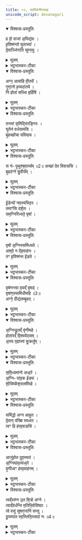 ```yaml
---
title: ०२, सामिधेनीरन्वाह
unicode_script: devanagari
---
```



<details open><summary>विश्वास-प्रस्तुतिः</summary>

प्र वो॒ वाजा॑ अ॒भिद्य॑वः ।  
ह॒विष्म॑न्तो घृ॒ताच्या᳚ ।  
दे॒वाञ्जि॑गाति सुम्न॒युः ।  
</details>

<details><summary>मूलम्</summary>

प्र वो॒ वाजा॑ अ॒भिद्य॑वः ।  
ह॒विष्म॑न्तो घृ॒ताच्या᳚ ।  
दे॒वाञ्जि॑गाति सुम्न॒युः ।  
</details>

<details><summary>भट्टभास्कर-टीका</summary>

2'अन्तर्वेद्यन्यः पादो भवति बहिर्वेद्यन्यः' इत्यनेन क्रमेण तिष्ठन् सामिधेनीरन्वाह - प्रवो वाजा इत्याद्याः सर्वा गायत्र्यः ॥ हे ऋत्विग्यजमानाः! वः युष्माकं सामर्थ्येन वाजाः वाजनशीला मासा भवन्ति, अभिद्यवः अभिगतदीप्तयश्च, वृद्धिविशेषेण विलक्षणदीप्तयोऽर्धमासा भवन्ति । हविष्मन्तः हविर्भुजोऽग्न्यादयः देवा भवन्ति घृताच्या गवा सह । सा च घृताची भवति । अञ्चतेः क्विनि नकाराकारयोर्लुप्तयोः 'चौ' इति पूर्वपदस्य दीर्घवं, अन्तोदात्तत्वं च । यज्ञश्चायं देवान् जिगाति प्रकर्षेण गच्छति तेषां भोगहेतुर्भवति । गाङ् गतौ, व्यत्ययेन परस्मैपदम्, शपः लु:, अभ्यासस्य चेत्वम् । यद्वा - गा स्तुतौ, छन्दसि गतिकर्मा द्रष्टव्यः । सुम्नयुः सुखमात्मन इच्छन् । यजमानश्चायं देवान् प्रजिगातीत्येव । एवं 'इदमसीदमसि’ इति यज्ञफलभूतवाजादिसाधनतया तद्भावेन स्तुत्यस्य प्रियं धाम फलभोगस्थानमवरुन्धे ॥
</details>

<details open><summary>विश्वास-प्रस्तुतिः</summary>

अग्न॒ आया॑हि वी॒तये᳚ ।  
गृ॒णा॒नो ह॒व्यदा॑तये ।  
नि होता॑ सथ्सि ब॒र्हिषि॑ ।  
</details>

<details><summary>मूलम्</summary>

अग्न॒ आया॑हि वी॒तये᳚ ।  
गृ॒णा॒नो ह॒व्यदा॑तये ।  
नि होता॑ सथ्सि ब॒र्हिषि॑ ।  
</details>

<details><summary>भट्टभास्कर-टीका</summary>

2अग्न आयाहीति ॥ हे अग्ने! आयाहि आगच्छ वीतये तव पानाय, हव्यदातये हविषां च देवोभ्यो दानाय, गृणानः अहो प्रशस्तं कर्मेति शब्दयन् । कर्मणि वा छान्दसो यगभावः । स्तूयमानः । अथ आगत्य देवानां होता आह्वाता भूत्वा बर्हिषि यज्ञार्थं निषत्सि निषीद । छान्दसश्शपोलुक् । हव्यदातिशब्दोऽयं दासीभारादिर्द्रष्टव्यः ॥
</details>

<details open><summary>विश्वास-प्रस्तुतिः</summary>

तन्त्वा॑ स॒मिद्भि॑रङ्गिरः ।  
घृ॒तेन॑ वर्धयामसि ।  
बृ॒हच्छो॑चा यविष्ठ्य ।  
</details>

<details><summary>मूलम्</summary>

तन्त्वा॑ स॒मिद्भि॑रङ्गिरः ।  
घृ॒तेन॑ वर्धयामसि ।  
बृ॒हच्छो॑चा यविष्ठ्य ।  
</details>

<details><summary>भट्टभास्कर-टीका</summary>

3तं त्वेति ॥ व्याख्याता 'उद्धन्यमानमस्याः' इत्यत्र ॥

- 26 अथ तृतीया - तं त्वेति ॥ हे अङ्गिरः! अङ्गनादिगुणयुक्त । हे बृहच्छोचाः! बृहद्दीप्ते! । छान्दसं दीर्घत्वम् । यद्वा - भवेत्यध्याह्रियते । हे यविष्ठ्य! युवतम! हविषां वा मिश्रयितृतम! । स्वार्थिक इष्ठन्नन्ताद्यत् । यविष्ठेषु वा भव! । दिगादिर्द्रष्टव्यः । तं तादृशं त्वां समिद्भिर्धृतेन च वर्धयामसि वर्धयामः । 'इदन्तो मसि' ॥
</details>

<details open><summary>विश्वास-प्रस्तुतिः</summary>

स न॑ᳶ पृ॒थुश्श्र॒वाय्य᳚म् ॥2॥
अच्छा॑ देव विवाससि ।  
बृ॒हद॑ग्ने सु॒वीर्य᳚म् ।  
</details>

<details><summary>मूलम्</summary>

स न॑ᳶ पृ॒थुश्श्र॒वाय्य᳚म् ॥2॥
अच्छा॑ देव विवाससि ।  
बृ॒हद॑ग्ने सु॒वीर्य᳚म् ।  
</details>

<details><summary>भट्टभास्कर-टीका</summary>

4स न इति ॥ हे देव! अग्ने! स त्वं नः अस्माकं पृथु विस्तीर्णं विस्तीर्णो वा त्वं श्रवाय्यं श्रयणीयम् । औणादिक आय्यप्रत्ययः । बृहत् महत् सुवीर्यं शोभनवीर्यहेतुं अच्छ अस्माकमाभिमुख्येन विवाससि विभातं कुरु प्रकाशयेति यावत् । 'निपातस्य च' इति अच्छेत्यस्य दीर्घत्वम् । वसेर्णिचि 'छन्दस्युभयथा' इति शप आर्धधातुकत्वात् णिलोपः ॥
</details>

<details open><summary>विश्वास-प्रस्तुतिः</summary>

ई॒डेन्यो॑ नम॒स्य॑स्ति॒रः ।  
तमाꣳ॑सि दर्श॒तः ।  
सम॒ग्निरि॑ध्यते॒ वृषा᳚ ।  
</details>

<details><summary>मूलम्</summary>

ई॒डेन्यो॑ नम॒स्य॑स्ति॒रः ।  
तमाꣳ॑सि दर्श॒तः ।  
सम॒ग्निरि॑ध्यते॒ वृषा᳚ ।  
</details>

<details><summary>भट्टभास्कर-टीका</summary>

5ईडेन्य इति ॥ अयमग्निः ईडन्यः स्तुत्यः नमस्यः 'नमो वरिवः' इति क्यच् । तिङन्तादचो यत् । तमांसि तिरः तिरस्कुर्वन् दर्शतः दर्शयिता सर्वस्य दर्शनीयशरीरो वा ईदृशः यः समिध्यते सम्यग्दीप्यते । वृषा वर्षिता कामानां प्रधानभूतो वा ॥
</details>

<details open><summary>विश्वास-प्रस्तुतिः</summary>

वृषो॑ अ॒ग्निस्समि॑ध्यते ।  
अश्वो॒ न दे॑व॒वाह॑नः ।  
तꣳ ह॒विष्म॑न्त ईडते ।  
</details>

<details><summary>मूलम्</summary>

वृषो॑ अ॒ग्निस्समि॑ध्यते ।  
अश्वो॒ न दे॑व॒वाह॑नः ।  
तꣳ ह॒विष्म॑न्त ईडते ।  
</details>

<details><summary>भट्टभास्कर-टीका</summary>

6वृषो अग्निरिति ॥ वृषः प्रधानभूतोऽयमग्निः समिध्यते देववाहनः देवार्थस्य हविषो वोढा, अश्वोन अश्व इव देववाहः देवानां वोढा अश्वेन तुल्यः तं खलु सर्वे हविष्मन्तः यजमानाः ईडते स्तुवन्ति याचन्ते वा । तस्मात् अस्माभिरपि अयं समिध्यत इति ॥
</details>

<details open><summary>विश्वास-प्रस्तुतिः</summary>

वृष॑णन्त्वा व॒यव्ँ वृषन्न्॑ ।  
वृषा॑ण॒स्समि॑धीमहि ॥3॥  
अग्ने॒ दीद्य॑तम्बृ॒हत् ।  
</details>

<details><summary>मूलम्</summary>

वृष॑णन्त्वा व॒यव्ँ वृषन्न्॑ ।  
वृषा॑ण॒स्समि॑धीमहि ॥3॥  
अग्ने॒ दीद्य॑तम्बृ॒हत् ।  
</details>

<details><summary>भट्टभास्कर-टीका</summary>

7वृषणं त्वेति ॥ हे वृषन्! सेक्तः! त्वां वृषणं सेक्तारं वयं वृषाणः त्वत्प्रसादेन सेक्तारः समिधीमहि सम्यग्दीपयामः हे अग्ने! दीद्यतं स्वभावत एव बृहत् भृशं दीप्यमानम् । दीदीतिः दीप्तिकर्मा छान्दसः ॥
</details>

<details open><summary>विश्वास-प्रस्तुतिः</summary>

अ॒ग्निन्दू॒तव्ँ वृ॑णीमहे ।  
होता॑रव्ँ वि॒श्ववे॑दसम् ।  
अ॒स्य य॒ज्ञस्य॑ सु॒क्रतु᳚म् ।  
</details>

<details><summary>मूलम्</summary>

अ॒ग्निन्दू॒तव्ँ वृ॑णीमहे ।  
होता॑रव्ँ वि॒श्ववे॑दसम् ।  
अ॒स्य य॒ज्ञस्य॑ सु॒क्रतु᳚म् ।  
</details>

<details><summary>भट्टभास्कर-टीका</summary>

8अग्निं दूतमित्यादि ॥ अग्निं दूतं हितकारिणं सर्वेषां होतारं आह्वातारं विश्ववेदसं विश्वस्य वेदितारं अस्य यज्ञस्य सम्बन्धिनं सुक्रतुं शोभनकर्माणं शोभनप्रज्ञानं वा । 'क्रत्वादयश्च' इत्युत्तरपदाद्युदात्तत्वम् ॥
</details>

<details open><summary>विश्वास-प्रस्तुतिः</summary>

स॒मि॒ध्यमा॑नो अध्व॒रे ।  
अ॒ग्निᳶ पा॑व॒क ईड्यः॑ ।  
शो॒चिष्के॑श॒स्तमी॑महे ।  
</details>

<details><summary>मूलम्</summary>

स॒मि॒ध्यमा॑नो अध्व॒रे ।  
अ॒ग्निᳶ पा॑व॒क ईड्यः॑ ।  
शो॒चिष्के॑श॒स्तमी॑महे ।  
</details>

<details><summary>भट्टभास्कर-टीका</summary>

9समिध्यमान इति ॥ योऽग्निः अध्वरे अस्मिन्कर्मणि समिध्यमानः पावकः शुद्धिहेतुः ईड्यः स्तुत्यः शोचींषि दीप्तयः केशस्थानीया यस्यासौ शोचिष्केशः तं अग्निं ईमहे प्राप्नुमः॥
</details>

<details open><summary>विश्वास-प्रस्तुतिः</summary>

समि॑द्धो अग्न आहुत ।  
दे॒वान् य॑ख्षि स्वध्वर ।  
त्वꣳ हि ह॑व्य॒वाडसि॑ ।  
</details>

<details><summary>मूलम्</summary>

समि॑द्धो अग्न आहुत ।  
दे॒वान् य॑ख्षि स्वध्वर ।  
त्वꣳ हि ह॑व्य॒वाडसि॑ ।  
</details>

<details><summary>भट्टभास्कर-टीका</summary>

10समिद्ध इति ॥ हे अग्ने! आहुत आहुत्या आराधित! स त्वं देवान्यक्षि । यजेः लेटि शपो लुक् । हे स्वध्वर! सुष्ठु निर्वर्तितयाग! कस्मात्त्वमेवमुच्यस इति चेत् त्वं हि हव्यवाट् हव्यानां वोढा देवेष्टप्रापयिताऽसि । 'हि च' इति निघाताभावः ॥
</details>

<details open><summary>विश्वास-प्रस्तुतिः</summary>

आजु॑होत दुव॒स्यत॑ ।  
अ॒ग्निम्प्र॑य॒त्य॑ध्व॒रे ।  
वृ॒णीध्वꣳ ह॑व्य॒वाह॑नम् ।  
</details>

<details><summary>मूलम्</summary>

आजु॑होत दुव॒स्यत॑ ।  
अ॒ग्निम्प्र॑य॒त्य॑ध्व॒रे ।  
वृ॒णीध्वꣳ ह॑व्य॒वाह॑नम् ।  
</details>

<details><summary>भट्टभास्कर-टीका</summary>

11वसिष्ठराजन्यव्यतिरिक्तानां परिधानीया - आजुहोतेति ॥ इममग्निं आजुहोत आहुतिभिः प्रीणयत । दुवस्यत परिचरत । प्रयति अविच्छेदेन प्रवर्तमाने अध्वरे । 'शतुरनुमः' इति नद्या उदात्तत्वम् । 'उदात्तस्वरितयोर्यणः' इति ततः परोकारः स्वर्यते । अध्वरस्य अविच्छेदप्रवृत्त्यर्थं हव्यवाहनं हविषां वोढारं एनं एवं वृणीध्वं हे ऋत्विग्यजमानाः! । वरणक्रमश्चानन्तरानुवाके वक्ष्यते । 'हव्येऽनन्तःपादम्' इति ञ्युट् ॥
</details>

<details open><summary>विश्वास-प्रस्तुतिः</summary>

त्वव्ँवरु॑ण उ॒त मि॒त्रो अ॑ग्ने ।  
त्वाव्ँव॑र्धन्ति म॒तिभि॒र्वसि॑ष्ठाः ।  
त्वे वसु॑ सुषण॒नानि॑ सन्तु ।  
यू॒यम्पा॑त स्व॒स्तिभि॒स्सदा॑ नः ॥4॥  
</details>

<details><summary>मूलम्</summary>

त्वव्ँवरु॑ण उ॒त मि॒त्रो अ॑ग्ने ।  
त्वाव्ँव॑र्धन्ति म॒तिभि॒र्वसि॑ष्ठाः ।  
त्वे वसु॑ सुषण॒नानि॑ सन्तु ।  
यू॒यम्पा॑त स्व॒स्तिभि॒स्सदा॑ नः ॥4॥  
</details>

<details><summary>भट्टभास्कर-टीका</summary>

12अथ वसिष्ठराजन्यानां परिधानीया - त्वं वरुण इति त्रिष्टुप् ॥ हे अग्ने! त्वमेव वरुणः मित्रोऽपि त्वमेव तत्कारित्वात्त्वां, वर्धन्ति वर्धयन्ति । 'छन्दस्युभयथा' इति शप आर्धधातुकत्वात् णिलेपः । 'अणावकर्मकात्' इति परस्मैपदम् । मतिभिः प्रज्ञाभिः वसिष्ठाः प्रशस्यतमाः त्वामेव स्तुत्या वर्धयन्ति । स्तुत्या हि स्तोतव्यो वर्धते, मतिमतां हि स्तुतिः समीचीना प्रवर्तते, अतः ते त्वां वर्धयन्ति । तस्मात् त्वामेव स्तुवतां अस्माकं त्वे त्वया हेतुना 'सुपां सुलुक्' इति शे आदेशः । वसु वसूनि धनानि । तेनैव जप्तो लुक् । सुषणनानि शोभनदानानि । सुषामादित्वात् षत्वम् । अस्माकं सन्तु । यद्वा - त्वे त्वयि । सप्तम्याश्शे आदेशः । सुष्ठु सननानि यानि हविर्लक्षणानि वसूनि अस्माकं धनानि त्वयि सन्तु । यूपं पातेति व्याख्यातम् । पूजार्थमेकस्मिन्बहुवचनम् ॥

इति तैत्तिरीये ब्राह्मणे इष्टिहौत्रे द्वितीयोऽनुवाकः ॥  

</details>

